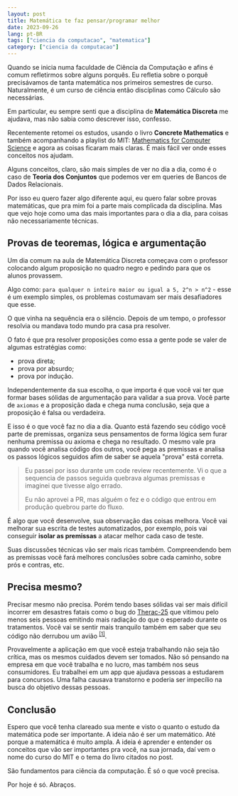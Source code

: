 ```yaml
---
layout: post
title: Matemática te faz pensar/programar melhor
date: 2023-09-26
lang: pt-BR
tags: ["ciencia da computacao", "matematica"]
category: ["ciencia da computacao"]
---
```


Quando se inicia numa faculdade de Ciência da Computação e afins é comum refletirmos sobre alguns porquês. Eu refletia sobre o porquê precisávamos de tanta matemática nos primeiros semestres de curso. Naturalmente, é um curso de ciência então discíplinas como Cálculo são necessárias.

Em particular, eu sempre senti que a disciplina de **Matemática Discreta** me ajudava, mas não sabia como descrever isso, confesso.

Recentemente retomei os estudos, usando o livro **Concrete Mathematics** e também acompanhando a playlist do MIT: [Mathematics for Computer Science](https://www.youtube.com/watch?v=L3LMbpZIKhQ&list=PLB7540DEDD482705B) e agora as coisas ficaram mais claras. É mais fácil ver onde esses conceitos nos ajudam.

Alguns conceitos, claro, são mais simples de ver no dia a dia, como é o caso de **Teoria dos Conjuntos** que podemos ver em queries de Bancos de Dados Relacionais.

Por isso eu quero fazer algo diferente aqui, eu quero falar sobre provas matemáticas, que pra mim foi a parte mais complicada da disciplina. Mas que vejo hoje como uma das mais importantes para o dia a dia, para coisas não necessariamente técnicas.

## Provas de teoremas, lógica e argumentação

Um dia comum na aula de Matemática Discreta começava com o professor colocando algum proposição no quadro negro e pedindo para que os alunos provassem.

Algo como: `para qualquer n inteiro maior ou igual a 5, 2^n > n^2` - esse é um exemplo simples, os problemas costumavam ser mais desafiadores que esse.

O que vinha na sequência era o silêncio. Depois de um tempo, o professor resolvia ou mandava todo mundo pra casa pra resolver.

O fato é que pra resolver proposições como essa a gente pode se valer de algumas estratégias como:

- prova direta;
- prova por absurdo;
- prova por indução.

Independentemente da sua escolha, o que importa é que você vai ter que formar bases sólidas de argumentação para validar a sua prova. Você parte de `axiomas` e a proposição dada e chega numa conclusão, seja que a proposição é falsa ou verdadeira.

E isso é o que você faz no dia a dia. Quanto está fazendo seu código você parte de premissas, organiza seus pensamentos de forma lógica sem furar nenhuma premissa ou axioma e chega no resultado. O mesmo vale pra quando você analisa código dos outros, você pega as premissas e analisa os passos lógicos seguidos afim de saber se aquela "prova" está correta.

> Eu passei por isso durante um code review recentemente. Vi o que a sequencia de passos seguida quebrava algumas premissas e imaginei que tivesse algo errado.
>
> Eu não aprovei a PR, mas alguém o fez e o código que entrou em produção quebrou parte do fluxo.

É algo que você desenvolve, sua observação das coisas melhora. Você vai melhorar sua escrita de testes automatizados, por exemplo, pois vai conseguir **isolar as premissas** a atacar melhor cada caso de teste.

Suas discussões técnicas vão ser mais ricas também. Compreendendo bem as premissas você fará melhores conclusões sobre cada caminho, sobre prós e contras, etc.

## Precisa mesmo?

Precisar mesmo não precisa. Porém tendo bases sólidas vai ser mais difícil incorrer em desastres fatais como o bug do [Therac-25](https://en.wikipedia.org/wiki/Therac-25) que vitimou pelo menos seis pessoas emitindo mais radiação do que o esperado durante os tratamentos. Você vai se sentir mais tranquilo também em saber que seu código não derrubou um avião <sup>[[1]](https://www.barrons.com/news/inquiry-into-2019-ethiopian-air-crash-confirms-software-failure-01671821708)</sup>.

Provavelmente a aplicação em que você esteja trabalhando não seja tão crítica, mas os mesmos cuidados devem ser tomados. Não só pensando na empresa em que você trabalha e no lucro, mas também nos seus consumidores. Eu trabalhei em um app que ajudava pessoas a estudarem para concursos. Uma falha causava transtorno e poderia ser impecílio na busca do objetivo dessas pessoas.

## Conclusão

Espero que você tenha clareado sua mente e visto o quanto o estudo da matemática pode ser importante. A ideia não é ser um matemático. Até porque a matemática é muito ampla. A ideia é aprender e entender os conceitos que vão ser importantes pra você, na sua jornada, daí vem o nome do curso do MIT e o tema do livro citados no post. 

São fundamentos para ciência da computação. É só o que você precisa.

Por hoje é só. Abraços.
